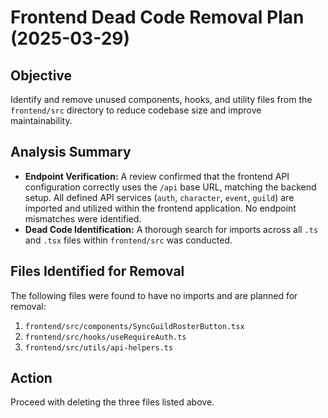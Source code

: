 # Frontend Dead Code Removal Plan (2025-03-29)

## Objective

Identify and remove unused components, hooks, and utility files from the `frontend/src` directory to reduce codebase size and improve maintainability.

## Analysis Summary

- **Endpoint Verification:** A review confirmed that the frontend API configuration correctly uses the `/api` base URL, matching the backend setup. All defined API services (`auth`, `character`, `event`, `guild`) are imported and utilized within the frontend application. No endpoint mismatches were identified.
- **Dead Code Identification:** A thorough search for imports across all `.ts` and `.tsx` files within `frontend/src` was conducted.

## Files Identified for Removal

The following files were found to have no imports and are planned for removal:

1. `frontend/src/components/SyncGuildRosterButton.tsx`
2. `frontend/src/hooks/useRequireAuth.ts`
3. `frontend/src/utils/api-helpers.ts`

## Action

Proceed with deleting the three files listed above.
